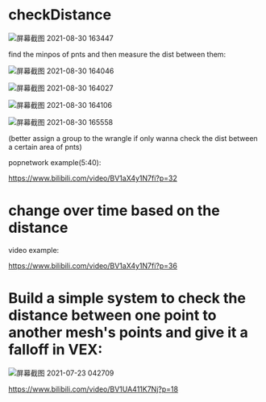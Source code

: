# checkDistance

![屏幕截图 2021-08-30 163447](https://user-images.githubusercontent.com/63625631/131311153-c281ed2e-b9b7-430a-be22-2edeaf74eec7.jpg)

find the minpos of pnts and then measure the dist between them:

![屏幕截图 2021-08-30 164046](https://user-images.githubusercontent.com/63625631/131313731-672d4893-8478-4cab-ab78-e526403bf6c5.jpg)

![屏幕截图 2021-08-30 164027](https://user-images.githubusercontent.com/63625631/131313861-739b5328-5e1d-4a36-a632-f85b1456cb9e.jpg)

![屏幕截图 2021-08-30 164106](https://user-images.githubusercontent.com/63625631/131313869-308f4684-631d-41cd-bcfe-9888b37adeff.jpg)

![屏幕截图 2021-08-30 165558](https://user-images.githubusercontent.com/63625631/131313940-0da117f3-de7f-43fd-a679-fd213f6c8606.jpg)

(better assign a group to the wrangle if only wanna check the dist between a certain area of pnts)




popnetwork example(5:40): 

https://www.bilibili.com/video/BV1aX4y1N7fi?p=32

# change over time based on the distance

video example:

https://www.bilibili.com/video/BV1aX4y1N7fi?p=36


# Build a simple system to check the distance between one point to another mesh's points and give it a falloff in VEX:

![屏幕截图 2021-07-23 042709](https://user-images.githubusercontent.com/63625631/131911528-a1d70d0c-582a-490e-a653-c30a182df80b.jpg)

https://www.bilibili.com/video/BV1UA411K7Nj?p=18

